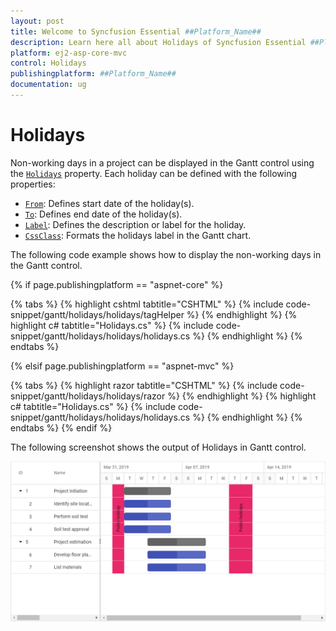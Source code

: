 ```yaml
---
layout: post
title: Welcome to Syncfusion Essential ##Platform_Name##
description: Learn here all about Holidays of Syncfusion Essential ##Platform_Name## widgets based on HTML5 and jQuery.
platform: ej2-asp-core-mvc
control: Holidays
publishingplatform: ##Platform_Name##
documentation: ug
---
```



# Holidays

Non-working days in a project can be displayed in the Gantt control using the [`Holidays`](https://help.syncfusion.com/cr/aspnetcore-js2/Syncfusion.EJ2.Gantt.Gantt.html#Syncfusion_EJ2_Gantt_Gantt_Holidays) property. Each holiday can be defined with the following properties:

* [`From`](https://help.syncfusion.com/cr/aspnetcore-js2/Syncfusion.EJ2.Gantt.GanttHoliday.html#Syncfusion_EJ2_Gantt_GanttHoliday_From): Defines start date of the holiday(s).
* [`To`](https://help.syncfusion.com/cr/aspnetcore-js2/Syncfusion.EJ2.Gantt.GanttHoliday.html#Syncfusion_EJ2_Gantt_GanttHoliday_To): Defines end date of the holiday(s).
* [`Label`](https://help.syncfusion.com/cr/aspnetcore-js2/Syncfusion.EJ2.Gantt.GanttHoliday.html#Syncfusion_EJ2_Gantt_GanttHoliday_Label): Defines the description or label for the holiday.
* [`CssClass`](https://help.syncfusion.com/cr/aspnetcore-js2/Syncfusion.EJ2.Gantt.GanttHoliday.html#Syncfusion_EJ2_Gantt_GanttHoliday_CssClass): Formats the holidays label in the Gantt chart.

The following code example shows how to display the non-working days in the Gantt control.

{% if page.publishingplatform == "aspnet-core" %}

{% tabs %}
{% highlight cshtml tabtitle="CSHTML" %}
{% include code-snippet/gantt/holidays/holidays/tagHelper %}
{% endhighlight %}
{% highlight c# tabtitle="Holidays.cs" %}
{% include code-snippet/gantt/holidays/holidays/holidays.cs %}
{% endhighlight %}
{% endtabs %}

{% elsif page.publishingplatform == "aspnet-mvc" %}

{% tabs %}
{% highlight razor tabtitle="CSHTML" %}
{% include code-snippet/gantt/holidays/holidays/razor %}
{% endhighlight %}
{% highlight c# tabtitle="Holidays.cs" %}
{% include code-snippet/gantt/holidays/holidays/holidays.cs %}
{% endhighlight %}
{% endtabs %}
{% endif %}



The following screenshot shows the output of Holidays in Gantt control.

![Alt text](images/holidays.png)